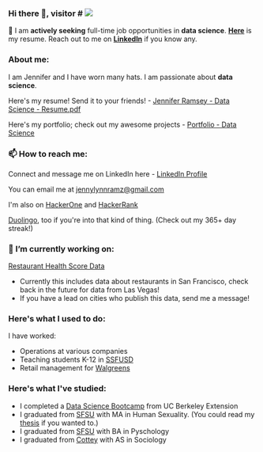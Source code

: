 ### Hi there 👋, visitor # <img src="https://profile-counter.glitch.me/jennylynnramz/count.svg" />
📣 I am **actively seeking** full-time job opportunities in **data science**. **[Here](https://github.com/jennylynnramz/Resume/blob/master/Jennifer%20Ramsey%20-%20Data%20Science%20-%20Resume.pdf)** is my resume. Reach out to me on **[LinkedIn](https://www.linkedin.com/in/jennylynnramz/)** if you know any.



### **About me:**

I am Jennifer and I have worn many hats. I am passionate about **data science**.

Here's my resume! Send it to your friends! - [Jennifer Ramsey - Data Science - Resume.pdf](https://github.com/jennylynnramz/Resume/blob/master/Jennifer%20Ramsey%20-%20Data%20Science%20-%20Resume.pdf)

Here's my portfolio; check out my awesome projects - [Portfolio - Data Science](https://jennylynnramz.com/)

### **📫 How to reach me:**

Connect and message me on LinkedIn here - [LinkedIn Profile](https://www.linkedin.com/in/jennylynnramz/)

You can email me at <jennylynnramz@gmail.com>

I'm also on [HackerOne](https://hackerone.com/jennylynnramz) and [HackerRank](https://www.hackerrank.com/jennylynnramz)

[Duolingo](https://www.duolingo.com/profile/JennyLynnramz), too if you're into that kind of thing. (Check out my 365+ day streak!)

### **🔭 I’m currently working on:**

[Restaurant Health Score Data](http://jennylynnramz.com/RestaurantHealthScores/)

 * Currently this includes data about restaurants in San Francisco, check back in the future for data from Las Vegas!
 * If you have a lead on cities who publish this data, send me a message!

### **Here's what I used to do:**

I have worked:
  * Operations at various companies
  * Teaching students K-12 in [SSFUSD](https://www.ssfusd.org/)
  * Retail management for [Walgreens](https://www.walgreens.com/)


### **Here's what I've studied:**

  * I completed a [Data Science Bootcamp](https://bootcamp.berkeley.edu/data/) from UC Berkeley Extension
  * I graduated from [SFSU](https://www.sfsu.edu/) with MA in Human Sexuality. (You could read my [thesis](http://sfsu-dspace.calstate.edu/bitstream/handle/10211.3/203962/AS362018HMSXR36.pdf?sequence=1) if you wanted to.)
  * I graduated from [SFSU](https://www.sfsu.edu/) with BA in Pyschology
  * I graduated from [Cottey](https://cottey.edu/) with AS in Sociology

<!--
**jennylynnramz/jennylynnramz** is a ✨ _special_ ✨ repository because its `README.md` (this file) appears on your GitHub profile.

Here are some ideas to get you started:


- 🌱 I’m currently learning ...
- 👯 I’m looking to collaborate on ...
- 🤔 I’m looking for help with ...
- 💬 Ask me about ...

- 😄 Pronouns: ...
- ⚡ Fun fact: ...
-->

